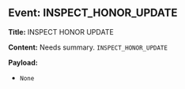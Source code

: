 ## Event: INSPECT_HONOR_UPDATE

**Title:** INSPECT HONOR UPDATE

**Content:**
Needs summary.
`INSPECT_HONOR_UPDATE`

**Payload:**
- `None`